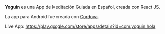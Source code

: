 **Yoguin** es una App de Meditación Guiada en Español, creada con React JS.

La app para Android fue creada con [Cordova](https://cordova.apache.org/).

Live App: https://play.google.com/store/apps/details?id=com.yoguin.hola

